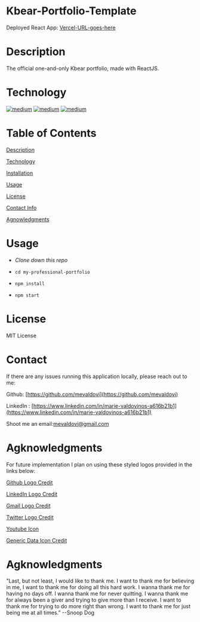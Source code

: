 # Kbear-Portfolio-Template

Deployed React App: [Vercel-URL-goes-here](Vercel-URL-goes-here)




# Description
The official one-and-only Kbear portfolio, made with ReactJS.

# Technology
[<img alt="medium" src="https://img.shields.io/badge/React-20232A?style=for-the-badge&logo=react&logoColor=61DAFB" />](https://reactjs.org/docs/getting-started.html)
[<img alt="medium" src="https://img.shields.io/badge/CSS3-1572B6?style=for-the-badge&logo=css3&logoColor=white" />](https://developer.mozilla.org/en-US/docs/Web/CSS)
[<img alt=medium src="https://user-images.githubusercontent.com/83307023/164969355-b305ae2d-51a7-4a1b-adbe-055090dc3284.png" />](https://bootswatch.com)



# Table of Contents
[Description](https://github.com/mevaldovi/Kbear-Portfolio-Template#Description)


[Technology](https://github.com/mevaldovi/Kbear-Portfolio-Template#Technology)


[Installation](https://github.com/mevaldovi/Kbear-Portfolio-Template#Installation)


[Usage](https://github.com/mevaldovi/Kbear-Portfolio-Template#Usage)


[License](https://github.com/mevaldovi/Kbear-Portfolio-Template#License)


[Contact Info](https://github.com/mevaldovi/Kbear-Portfolio-Template#Contact)


[Agnowledgments](https://github.com/mevaldovi/Kbear-Portfolio-Template#Agknowledgments)


# Usage

- _Clone down this repo_

- `cd my-professional-portfolio`

- `npm install`

- `npm start`


# License
MIT License
# Contact

If there are any issues running this application locally, please reach out to me:

Github: [https://github.com/mevaldovi](https://github.com/mevaldovi)

LinkedIn : [https://www.linkedin.com/in/marie-valdovinos-a616b21b1](https://www.linkedin.com/in/marie-valdovinos-a616b21b1)


Shoot me an email:[mevaldovi@gmail.com](mailto:mevaldovi@gmail.com)


# Agknowledgments
For future implementation I plan on using these styled logos provided in the links below:

[Github Logo Credit](https://iconscout.com/icons/social)

[LinkedIn Logo Credit](https://iconscout.com/icons/linkedin)

[Gmail Logo Credit](https://iconscout.com/icons/gmail)

[Twitter Logo Credit](https://iconscout.com/icons/twitter)

[Youtube Icon](https://iconscout.com/icons/youtube)

[Generic Data Icon Credit](https://cdn2.iconfinder.com/data/icons/leto-blue-ui-generic-2/64/ui-06-512.png")


# Agknowledgments

"Last, but not least, I would like to thank me. I want to thank me for believing in me, I want to thank me for doing all this hard work. I wanna thank me for having no days off. I wanna thank me for never quitting. I wanna thank me for always been a giver and trying to give more than I receive. I want to thank me for trying to do more right than wrong. I want to thank me for just being me at all times.” --Snoop Dog